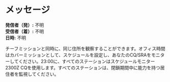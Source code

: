 # メッセージ

**発信者（発）:** 不明  
**受信者（着）:** 不明  
**日時:** 不明  

チーフミッションと同時に、同じ住所を観察することができます。オフィス時間はカバーミッションとして、スケジュールを設定し、あなたのCQ/SRAをモニターしてください。23:00に、すべてのステーションはスケジュールモニター2300Z CQを使用します。すべてのステーションは、閉鎖期間中に能力を持つ居住者を監視してください。